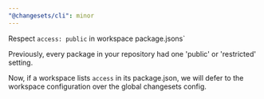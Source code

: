 ```yaml
---
"@changesets/cli": minor
---
```


Respect `access: public` in workspace package.jsons`

Previously, every package in your repository had one 'public' or 'restricted' setting.

Now, if a workspace lists `access` in its package.json, we will defer to the workspace configuration over the global changesets config.
